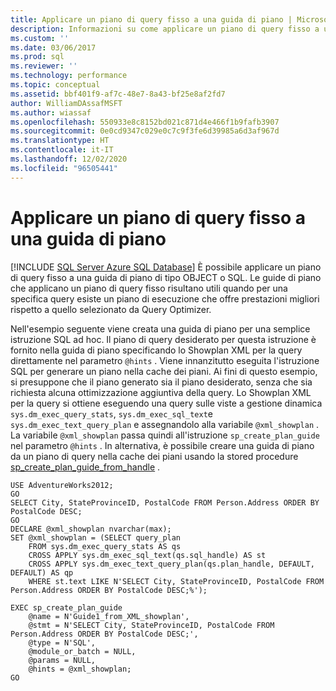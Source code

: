 ```yaml
---
title: Applicare un piano di query fisso a una guida di piano | Microsoft Docs
description: Informazioni su come applicare un piano di query fisso a una guida di piano di tipo OBJECT o SQL in SQL Server. Questo esempio crea una guida di piano per una semplice istruzione SQL ad hoc.
ms.custom: ''
ms.date: 03/06/2017
ms.prod: sql
ms.reviewer: ''
ms.technology: performance
ms.topic: conceptual
ms.assetid: bbf401f9-af7c-48e7-8a43-bf25e8af2fd7
author: WilliamDAssafMSFT
ms.author: wiassaf
ms.openlocfilehash: 550933e8c8152bd021c871d4e466f1b9fafb3907
ms.sourcegitcommit: 0e0cd9347c029e0c7c9f3fe6d39985a6d3af967d
ms.translationtype: HT
ms.contentlocale: it-IT
ms.lasthandoff: 12/02/2020
ms.locfileid: "96505441"
---
```

# <a name="apply-a-fixed-query-plan-to-a-plan-guide"></a>Applicare un piano di query fisso a una guida di piano
[!INCLUDE [SQL Server Azure SQL Database](../../includes/applies-to-version/sql-asdb.md)]
  È possibile applicare un piano di query fisso a una guida di piano di tipo OBJECT o SQL. Le guide di piano che applicano un piano di query fisso risultano utili quando per una specifica query esiste un piano di esecuzione che offre prestazioni migliori rispetto a quello selezionato da Query Optimizer.  
  
 Nell'esempio seguente viene creata una guida di piano per una semplice istruzione SQL ad hoc. Il piano di query desiderato per questa istruzione è fornito nella guida di piano specificando lo Showplan XML per la query direttamente nel parametro `@hints` . Viene innanzitutto eseguita l'istruzione SQL per generare un piano nella cache dei piani. Ai fini di questo esempio, si presuppone che il piano generato sia il piano desiderato, senza che sia richiesta alcuna ottimizzazione aggiuntiva della query. Lo Showplan XML per la query si ottiene eseguendo una query sulle viste a gestione dinamica `sys.dm_exec_query_stats`, `sys.dm_exec_sql_text`e `sys.dm_exec_text_query_plan` e assegnandolo alla variabile `@xml_showplan` . La variabile `@xml_showplan` passa quindi all'istruzione `sp_create_plan_guide` nel parametro `@hints` . In alternativa, è possibile creare una guida di piano da un piano di query nella cache dei piani usando la stored procedure [sp_create_plan_guide_from_handle](../../relational-databases/system-stored-procedures/sp-create-plan-guide-from-handle-transact-sql.md) .  
  
```  
USE AdventureWorks2012;  
GO  
SELECT City, StateProvinceID, PostalCode FROM Person.Address ORDER BY PostalCode DESC;  
GO  
DECLARE @xml_showplan nvarchar(max);  
SET @xml_showplan = (SELECT query_plan  
    FROM sys.dm_exec_query_stats AS qs   
    CROSS APPLY sys.dm_exec_sql_text(qs.sql_handle) AS st  
    CROSS APPLY sys.dm_exec_text_query_plan(qs.plan_handle, DEFAULT, DEFAULT) AS qp  
    WHERE st.text LIKE N'SELECT City, StateProvinceID, PostalCode FROM Person.Address ORDER BY PostalCode DESC;%');  
  
EXEC sp_create_plan_guide   
    @name = N'Guide1_from_XML_showplan',   
    @stmt = N'SELECT City, StateProvinceID, PostalCode FROM Person.Address ORDER BY PostalCode DESC;',   
    @type = N'SQL',  
    @module_or_batch = NULL,   
    @params = NULL,   
    @hints = @xml_showplan;  
GO  
```  
  
  
